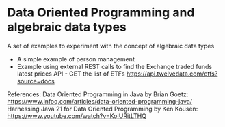 
#  Data Oriented Programming and algebraic data types
A set of examples to experiment with the concept of algebraic data types
 - A simple example of person management
 - Example using external REST calls to find the Exchange traded funds latest prices
   API - GET the list of ETFs https://api.twelvedata.com/etfs?source=docs

References:
Data Oriented Programming in Java by Brian Goetz: https://www.infoq.com/articles/data-oriented-programming-java/
Harnessing Java 21 for Data Oriented Programming by Ken Kousen: https://www.youtube.com/watch?v=KoIURitLTHQ

